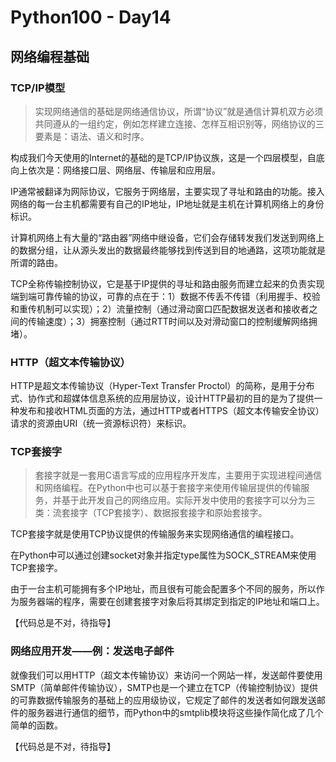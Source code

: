 # Python100 - Day14

## 网络编程基础

### TCP/IP模型

> 实现网络通信的基础是网络通信协议，所谓“协议”就是通信计算机双方必须共同遵从的一组约定，例如怎样建立连接、怎样互相识别等，网络协议的三要素是：语法、语义和时序。

构成我们今天使用的Internet的基础的是TCP/IP协议族，这是一个四层模型，自底向上依次是：网络接口层、网络层、传输层和应用层。

IP通常被翻译为网际协议，它服务于网络层，主要实现了寻址和路由的功能。接入网络的每一台主机都需要有自己的IP地址，IP地址就是主机在计算机网络上的身份标识。

计算机网络上有大量的“路由器”网络中继设备，它们会存储转发我们发送到网络上的数据分组，让从源头发出的数据最终能够找到传送到目的地通路，这项功能就是所谓的路由。

TCP全称传输控制协议，它是基于IP提供的寻址和路由服务而建立起来的负责实现端到端可靠传输的协议，可靠的点在于：1）数据不传丢不传错（利用握手、校验和重传机制可以实现）；2）流量控制（通过滑动窗口匹配数据发送者和接收者之间的传输速度）；3）拥塞控制（通过RTT时间以及对滑动窗口的控制缓解网络拥堵）。

### HTTP（超文本传输协议）

HTTP是超文本传输协议（Hyper-Text Transfer Proctol）的简称，是用于分布式、协作式和超媒体信息系统的应用层协议，设计HTTP最初的目的是为了提供一种发布和接收HTML页面的方法，通过HTTP或者HTTPS（超文本传输安全协议）请求的资源由URI（统一资源标识符）来标识。

### TCP套接字

> 套接字就是一套用C语言写成的应用程序开发库，主要用于实现进程间通信和网络编程。在Python中也可以基于套接字来使用传输层提供的传输服务，并基于此开发自己的网络应用。实际开发中使用的套接字可以分为三类：流套接字（TCP套接字）、数据报套接字和原始套接字。

TCP套接字就是使用TCP协议提供的传输服务来实现网络通信的编程接口。

在Python中可以通过创建socket对象并指定type属性为SOCK_STREAM来使用TCP套接字。

由于一台主机可能拥有多个IP地址，而且很有可能会配置多个不同的服务，所以作为服务器端的程序，需要在创建套接字对象后将其绑定到指定的IP地址和端口上。

【代码总是不对，待指导】

### 网络应用开发——例：发送电子邮件

就像我们可以用HTTP（超文本传输协议）来访问一个网站一样，发送邮件要使用SMTP（简单邮件传输协议），SMTP也是一个建立在TCP（传输控制协议）提供的可靠数据传输服务的基础上的应用级协议，它规定了邮件的发送者如何跟发送邮件的服务器进行通信的细节，而Python中的smtplib模块将这些操作简化成了几个简单的函数。

【代码总是不对，待指导】






